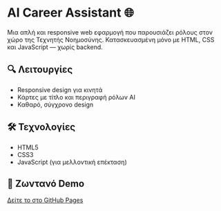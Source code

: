 # AI Career Assistant 🌐

Μια απλή και responsive web εφαρμογή που παρουσιάζει ρόλους στον χώρο της Τεχνητής Νοημοσύνης. Κατασκευασμένη μόνο με HTML, CSS και JavaScript — χωρίς backend.

## 🔍 Λειτουργίες

- Responsive design για κινητά
- Κάρτες με τίτλο και περιγραφή ρόλων AI
- Καθαρό, σύγχρονο design

## 🛠️ Τεχνολογίες

- HTML5
- CSS3
- JavaScript (για μελλοντική επέκταση)

## 🚀 Ζωντανό Demo

[Δείτε το στο GitHub Pages](https://<OMavrosScarface>.github.io/ai-career-assistant/)
